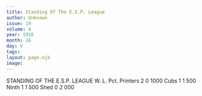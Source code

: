 ```yaml
---
title: Standing Of The E.S.P. League
author: Unknown
issue: 19
volume: 4
year: 1916
month: 16
day: V
tags:
layout: page.njk
image:
---
```

STANDING OF THE E.S.P. LEAGUE    		W.	L.	Pct.   Printers	2	0	1000   Cubs		1	1	500   Ninth	1	1	500   Shed		0	2	000

